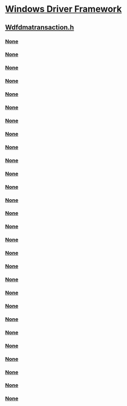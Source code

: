 # [Windows Driver Framework](../_wdf/index.md)
## [Wdfdmatransaction.h](index.md)
### [None](../wdfdmatransaction/nc-wdfdmatransaction-evt_wdf_dma_transaction_configure_dma_channel.md)
### [None](../wdfdmatransaction/nc-wdfdmatransaction-evt_wdf_dma_transaction_dma_transfer_complete.md)
### [None](../wdfdmatransaction/nc-wdfdmatransaction-evt_wdf_reserve_dma.md)
### [None](../wdfdmatransaction/nf-wdfdmatransaction-wdfdmatransactionallocateresources.md)
### [None](../wdfdmatransaction/nf-wdfdmatransaction-wdfdmatransactioncancel.md)
### [None](../wdfdmatransaction/nf-wdfdmatransaction-wdfdmatransactioncreate.md)
### [None](../wdfdmatransaction/nf-wdfdmatransaction-wdfdmatransactiondmacompleted.md)
### [None](../wdfdmatransaction/nf-wdfdmatransaction-wdfdmatransactiondmacompletedfinal.md)
### [None](../wdfdmatransaction/nf-wdfdmatransaction-wdfdmatransactiondmacompletedwithlength.md)
### [None](../wdfdmatransaction/nf-wdfdmatransaction-wdfdmatransactionexecute.md)
### [None](../wdfdmatransaction/nf-wdfdmatransaction-wdfdmatransactionfreeresources.md)
### [None](../wdfdmatransaction/nf-wdfdmatransaction-wdfdmatransactiongetbytestransferred.md)
### [None](../wdfdmatransaction/nf-wdfdmatransaction-wdfdmatransactiongetcurrentdmatransferlength.md)
### [None](../wdfdmatransaction/nf-wdfdmatransaction-wdfdmatransactiongetdevice.md)
### [None](../wdfdmatransaction/nf-wdfdmatransaction-wdfdmatransactiongetrequest.md)
### [None](../wdfdmatransaction/nf-wdfdmatransaction-wdfdmatransactiongettransferinfo.md)
### [None](../wdfdmatransaction/nf-wdfdmatransaction-wdfdmatransactioninitialize.md)
### [None](../wdfdmatransaction/nf-wdfdmatransaction-wdfdmatransactioninitializeusingoffset.md)
### [None](../wdfdmatransaction/nf-wdfdmatransaction-wdfdmatransactioninitializeusingrequest.md)
### [None](../wdfdmatransaction/nf-wdfdmatransaction-wdfdmatransactionrelease.md)
### [None](../wdfdmatransaction/nf-wdfdmatransaction-wdfdmatransactionsetchannelconfigurationcallback.md)
### [None](../wdfdmatransaction/nf-wdfdmatransaction-wdfdmatransactionsetdeviceaddressoffset.md)
### [None](../wdfdmatransaction/nf-wdfdmatransaction-wdfdmatransactionsetimmediateexecution.md)
### [None](../wdfdmatransaction/nf-wdfdmatransaction-wdfdmatransactionsetmaximumlength.md)
### [None](../wdfdmatransaction/nf-wdfdmatransaction-wdfdmatransactionsetsingletransferrequirement.md)
### [None](../wdfdmatransaction/nf-wdfdmatransaction-wdfdmatransactionsettransfercompletecallback.md)
### [None](../wdfdmatransaction/nf-wdfdmatransaction-wdfdmatransactionstopsystemtransfer.md)
### [None](../wdfdmatransaction/nf-wdfdmatransaction-wdfdmatransactionwdmgettransfercontext.md)
